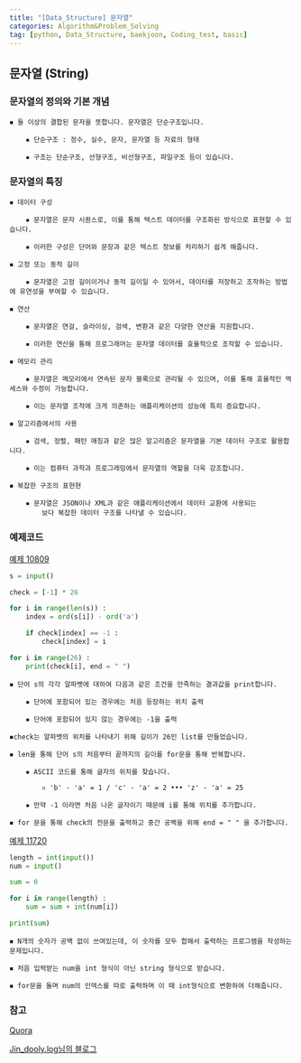 ```yaml
---
title: "[Data_Structure] 문자열" 
categories: Algorithm&Problem_Solving
tag: [python, Data_Structure, baekjoon, Coding_test, basic]
---
```


## 문자열 (String)

### 문자열의 정의와 기본 개념 

    ◾ 둘 이상의 결합된 문자을 뜻합니다. 문자열은 단순구조입니다. 
        
        ▪ 단순구조 : 정수, 실수, 문자, 문자열 등 자료의 형태 
    
        ▪ 구조는 단순구조, 선형구조, 비선형구조, 파일구조 등이 있습니다. 

### 문자열의 특징 

    ◾ 데이터 구성
        
        ▪ 문자열은 문자 시퀀스로, 이를 통해 텍스트 데이터를 구조화된 방식으로 표현할 수 있습니다. 

        ▪ 이러한 구성은 단어와 문장과 같은 텍스트 정보를 처리하기 쉽게 해줍니다. 
    
    ◾ 고정 또는 동적 길이 
        
        ▪ 문자열은 고정 길이이거나 동적 길이일 수 있어서, 데이터를 저장하고 조작하는 방법에 유연성을 부여할 수 있습니다. 

    ◾ 연산

        ▪ 문자열은 연걸, 슬라이싱, 검색, 변환과 같은 다양한 연산을 지원합니다. 

        ▪ 이러한 연산을 통해 프로그래머는 문자열 데이터를 효율적으로 조작할 수 있습니다.  

    ◾ 메모리 관리

        ▪ 문자열은 메모리에서 연속된 문자 블록으로 관리될 수 있으며, 이를 통해 효율적인 엑세스와 수정이 가능합니다. 

        ▪ 이는 문자열 조작에 크게 의존하는 애플리케이션의 성능에 특히 증요합니다. 

    ◾ 알고리즘에서의 사용 

        ▪ 검색, 정렬, 패턴 매칭과 같은 많은 알고리즘은 문자열을 기본 데이터 구조로 활용합니다. 

        ▪ 이는 컴퓨터 과학과 프로그래밍에서 문자열의 역할을 더욱 강조합니다. 

    ◾ 복잡한 구조의 표현현
        
        ▪ 문자열은 JSON이나 XML과 같은 애플리케이션에서 데이터 교환에 사용되는 
            보다 복잡한 데이터 구조를 나타낼 수 있습니다. 

### 예제코드 

[예제 10809](https://www.acmicpc.net/problem/10809)

```python
s = input()

check = [-1] * 26

for i in range(len(s)) : 
    index = ord(s[i]) - ord('a')

    if check[index] == -1 : 
        check[index] = i 

for i in range(26) : 
    print(check[i], end = " ")
```

    ◾ 단어 s의 각각 알파벳에 대하여 다음과 같은 조건을 만족하는 결과값을 print합니다. 
        
        ▪ 단어에 포함되어 있는 경우에는 처음 등장하는 위치 출력 

        ▪ 단어에 포함되어 있지 않는 경우에는 -1을 출력

    ◾check는 알파벳의 위치를 나타내기 위해 길이가 26인 list를 만들었습니다.

    ◾ len을 통해 단어 s의 처음부터 끝까지의 길이를 for문을 통해 반복합니다. 

        ▪ ASCII 코드를 통해 글자의 위치를 찾습니다. 

            ▫ 'b' - 'a' = 1 / 'c' - 'a' = 2 ••• 'z' - 'a' = 25

        ▪ 만약 -1 이라면 처음 나온 글자이기 때문에 i를 통해 위치를 추가합니다. 

    ◾ for 문을 통해 check의 전문을 출력하고 중간 공백을 위해 end = " " 을 추가합니다.

[예제 11720](https://www.acmicpc.net/problem/11720)

```python
length = int(input())
num = input()

sum = 0

for i in range(length) : 
    sum = sum + int(num[i])

print(sum)
```

    ◾ N개의 숫자가 공백 없이 쓰여있는데, 이 숫자를 모두 합해서 출력하는 프로그램을 작성하는 문제입니다. 

    ◾ 처음 입력받는 num을 int 형식이 아닌 string 형식으로 받습니다. 

    ◾ for문을 돌며 num의 인덱스를 따로 출력하며 이 때 int형식으로 변환하여 더해줍니다. 

### 참고

[Quora](https://www.quora.com/Why-is-a-string-a-data-structure)

[Jin_dooly.log님의 블로그](https://velog.io/@jin-dooly/%EC%9E%90%EB%A3%8C%EA%B5%AC%EC%A1%B0-%EB%AC%B8%EC%9E%90%EC%97%B4String)